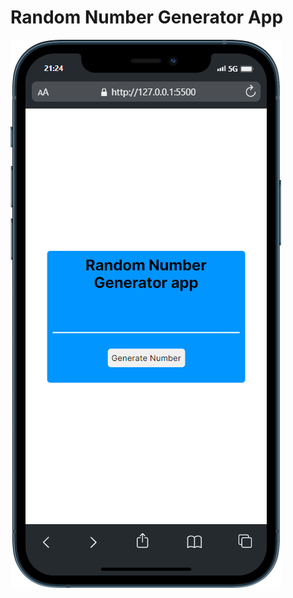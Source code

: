 # Random Number Generator App

![Random num Generator App](/DAY%2002%20-%20Random%20num%20Generator/images/mobile.png)
